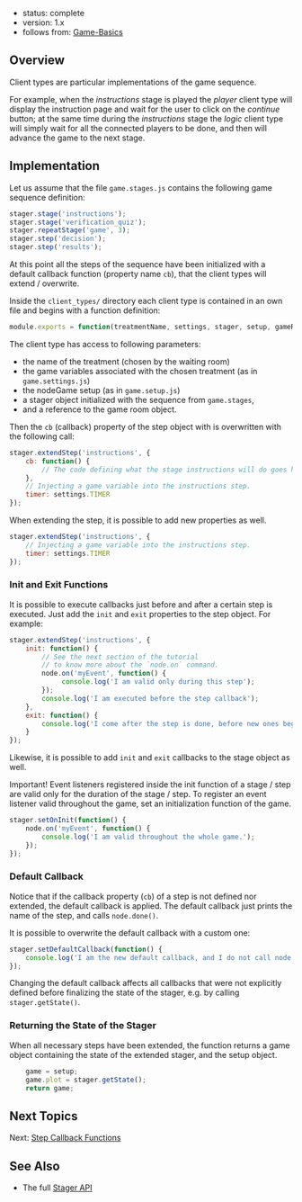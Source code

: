 - status: complete
- version: 1.x
- follows from: [Game-Basics](https://github.com/nodeGame/nodegame/wiki/Game-Basics-v1#client_types)

## Overview

Client types are particular implementations of the game sequence. 

For example, when the _instructions_ stage is played the _player_
client type will display the instruction page and wait for the user to
click on the _continue_ button; at the same time during the
_instructions_ stage the _logic_ client type will simply wait for all
the connected players to be done, and then will advance the game to
the next stage.

## Implementation

Let us assume that the file `game.stages.js` contains the following
game sequence definition:

```javascript
stager.stage('instructions');
stager.stage('verification_quiz');
stager.repeatStage('game', 3);
stager.step('decision');
stager.step('results');
```

At this point all the steps of the sequence have been initialized with
a default callback function (property name `cb`), that the client
types will extend / overwrite.


Inside the `client_types/` directory each client type is contained in
an own file and begins with a function definition:


```javascript
module.exports = function(treatmentName, settings, stager, setup, gameRoom) {
```

The client type has access to following parameters:

* the name of the treatment (chosen by the waiting room)
* the game variables associated with the chosen treatment (as in
`game.settings.js`)
* the nodeGame setup (as in `game.setup.js`)
* a stager object initialized with the sequence from `game.stages`,
* and a reference to the game room object.


Then the `cb` (callback) property of the step object with is
overwritten with the following call:

```javascript
stager.extendStep('instructions', {
    cb: function() {
        // The code defining what the stage instructions will do goes here.
    },
    // Injecting a game variable into the instructions step.
    timer: settings.TIMER
});
```

When extending the step, it is possible to add new properties as well.

```javascript
stager.extendStep('instructions', {
    // Injecting a game variable into the instructions step.
    timer: settings.TIMER
});
```

### Init and Exit Functions

It is possible to execute callbacks just before and after a certain
step is executed. Just add the `init` and `exit` properties to the
step object. For example: 

```javascript
stager.extendStep('instructions', {
    init: function() {
        // See the next section of the tutorial
        // to know more about the `node.on` command.
        node.on('myEvent', function() {
             console.log('I am valid only during this step');
        });
        console.log('I am executed before the step callback');
    },
    exit: function() {
        console.log('I come after the step is done, before new ones begins.');
    }
});
```

Likewise, it is possible to add `init` and `exit` callbacks to the
stage object as well.

Important! Event listeners registered inside the init function of a
stage / step are valid only for the duration of the stage / step. To
register an event listener valid throughout the game, set an
initialization function of the game.


```javascript
stager.setOnInit(function() {
    node.on('myEvent', function() {
        console.log('I am valid throughout the whole game.');
    });
});
```


### Default Callback

Notice that if the callback property (`cb`) of a step is not defined
nor extended, the default callback is applied. The default callback
just prints the name of the step, and calls `node.done()`.

It is possible to overwrite the default callback with a custom one:

```javascript
stager.setDefaultCallback(function() {
    console.log('I am the new default callback, and I do not call node.done()');
});
```

Changing the default callback affects all callbacks that were not
explicitly defined before finalizing the state of the stager, e.g. by
calling `stager.getState()`.

### Returning the State of the Stager

When all necessary steps have been extended, the function returns a
game object containing the state of the extended stager, and the setup
object.


```javascript
    game = setup;
    game.plot = stager.getState();
    return game;
```


## Next Topics

Next: [Step Callback Functions](Step-Callback-Functions-v1)

## See Also

- The full [Stager API](Stager-API-v1)
